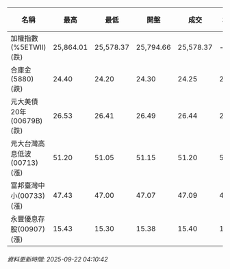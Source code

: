 | 名稱 | 最高 | 最低 | 開盤 | 成交 | 均價 | 成交金額(億) | 昨收 | 漲跌幅 | 漲跌 | 總量 | 昨量 | 振幅 |
| -------- | -------- | -------- | -------- |-------- | -------- | -------- |-------- |-------- |-------- | -------- | -------- |-------- |
|加權指數(%5ETWII) (跌)|25,864.01|25,578.37|25,794.66|25,578.37|-|5,986.95|25,769.36|0.74%|190.99|9,677,219|0|1.11%|
|合庫金(5880) (跌)|24.40|24.20|24.30|24.25|24.28|3.47|24.30|0.21%|0.05|14,307|11,084|0.82%|
|元大美債20年(00679B) (跌)|26.53|26.41|26.49|26.44|26.47|11.74|26.73|1.08%|0.29|44,343|32,807|0.45%|
|元大台灣高息低波(00713) (漲)|51.20|51.05|51.15|51.20|51.13|4.77|51.05|0.29%|0.15|9,327|10,214|0.29%|
|富邦臺灣中小(00733) (漲)|47.43|47.00|47.07|47.09|47.27|0.508|46.84|0.53%|0.25|1,075|1,088|0.92%|
|永豐優息存股(00907) (漲)|15.43|15.30|15.38|15.40|15.39|0.106|15.38|0.13%|0.02|690|669|0.85%|
###### 資料更新時間: 2025-09-22 04:10:42
